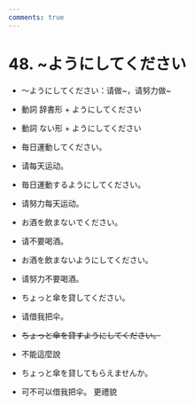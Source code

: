 ```yaml
---
comments: true
---
```


# 48. ~ようにしてください 

- ～ようにしてください：请做~，请努力做~

- 動詞 辞書形 + ようにしてください
- 動詞 ない形 + ようにしてください

- 毎日運動してください。
- 请每天运动。
- 毎日運動するようにしてください。
- 请努力每天运动。

- お酒を飲まないでください。
- 请不要喝酒。
- お酒を飲まないようにしてください。
- 请努力不要喝酒。

- ちょっと傘を貸してください。
- 请借我把伞。
- ~~ちょっと傘を貸すようにしてください。~~
- 不能這麼說
- ちょっと傘を貸してもらえませんか。
- 可不可以借我把伞。   更禮貌



